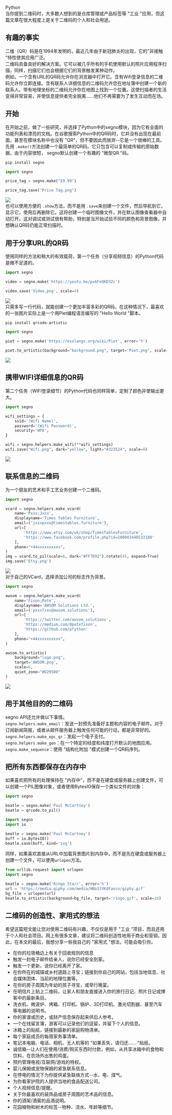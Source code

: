 Python<br />当你提到二维码时，大多数人想到的是仓库管理或产品标签等 "工业 "应用，但这篇文章在很大程度上是关于二维码的个人和社会用途。
<a name="gTVaI"></a>
## 有趣的事实
二维（QR）码是在1994年发明的，最近几年由于新冠肺炎的出现，它的"非接触 "特性使其应用广泛。<br />二维码具备良好的解决方案。它可以被几乎所有的手机使用默认的照片应用程序扫描，同样，扫描它们也会根据它们的背景触发某种动作。<br />例如，一个含有URL的QR码允许你在浏览器中打开它。含有Wifi登录信息的二维码允许你立即连接。含有联系人详细信息的二维码允许您在地址簿中创建一个新的联系人。带有地理坐标的二维码允许你在地图上找到一个位置。这使扫描者的生活变得非常容易，并使信息提供者完全脱离......他们不再需要为了发生互动而在场。
<a name="HnCeO"></a>
## 开始
在开始之前，做了一些研究，并选择了Python中的segno模块，因为它有全面的功能列表和漂亮的文档。在谷歌搜索Python中的QR码时，它并没有出现在最前面，甚至在模块名称中也没有 "QR"，但不要因此而放弃--它是一个很棒的工具。<br />先用 `.make()`方法创建一个最简单的QR码。它只包含可以复制或传输的原始数据，由于内容很短， segno默认创建一个有趣的 "微型QR "码。
```bash
pip install segno
```
```python
import segno

price_tag = segno.make("£9.99")

price_tag.save("Price Tag.png")
```
![](./img/1671497551117-6f405117-4298-4744-84f3-df8b3e01fbb6.png)<br />也可以使用方便的 `.show`方法，而不是用 `.save`来创建一个文件，然后导航到它，显示它，使用后再删除它。这将创建一个临时图像文件，并在默认图像查看器中自动打开。这对调试或测试很有帮助，特别是当开始试验不同的颜色和背景图像，并想确认QR码仍能正常扫描时。
<a name="LRop3"></a>
## 用于分享URL的QR码
使用同样的方法和稍大的有效载荷，第一个任务（分享视频信息）的Python代码是微不足道的。
```python
import segno

video = segno.make('https://youtu.be/px6FeOKD3Zc')

video.save('Video.png', scale=4)
```
![](./img/1671497551198-af8cb4ec-3d88-4c3e-9b1a-278d926b1d00.png)<br />只需多写一行代码，就能创建一个更加丰富多彩的QR码，在这种情况下，最喜欢的一张图片实际上是一个用Piet编程语言编写的 "Hello World "脚本。
```bash
pip install qrcode-artistic
```
```python
import segno

piet = segno.make('https://esolangs.org/wiki/Piet', error='h')

piet.to_artistic(background="background.png", target='Piet.png', scale=16)
```
![](./img/1671497551129-d3612de0-6f9c-448e-bad8-0e6976d1cf44.png)
<a name="a1Beg"></a>
## 携带WIFI详细信息的QR码
第二个任务（WIFI登录细节）的Python代码也同样简单，定制了颜色并使输出更大。
```python
import segno

wifi_settings = {
    ssid='(Wifi Name)',
    password='(Wifi Password)',
    security='WPA',
}

wifi = segno.helpers.make_wifi(**wifi_settings)
wifi.save("Wifi.png", dark="yellow", light="#323524", scale=8)
```
![](./img/1671497551232-d2ff4f07-ef72-4c29-89f8-9e8d597409ef.png)
<a name="TNz0q"></a>
## 联系信息的二维码
为一个朋友的艺术和手工艺业务创建一个二维码。
```python
import segno

vcard = segno.helpers.make_vcard(
    name='Pxxx;Jxxx',
    displayname='Times Tables Furniture',
    email=('jxxxpxxx@timestables.furniture'),
    url=[
        'https://www.etsy.com/uk/shop/TimesTablesFurniture',
        'https://www.facebook.com/profile.php?id=100083448533180'
    ],
    phone="+44xxxxxxxxxx",
)
img = vcard.to_pil(scale=6, dark="#FF7D92").rotate(45, expand=True)
img.save('Etsy.png')
```
![](./img/1671497551243-c1a736f4-adc2-4443-b8dc-668ca77405ef.png)<br />对于自己的VCard，选择添加公司的标志作为背景。
```python
import segno

awsom = segno.helpers.make_vcard(
    name='Fison;Pete',
    displayname='AWSOM Solutions Ltd.',
    email=('pxxxfxxx@awsom.solutions'),
    url=[
        'https://twitter.com/awsom_solutions',
        'https://medium.com/@petefison',
        'https://github.com/pfython'
    ],
    phone="+44xxxxxxxxxx",
)

awsom.to_artistic(
    background="logo.png",
    target='AWSOM.png',
    scale=6,
    quiet_zone="#D29500"
)
```
![](./img/1671497551446-50595d8b-168c-43fa-b60a-0c2810d17f6e.png)
<a name="wyHFH"></a>
## 用于其他目的的二维码
segno API还允许做以下事情。<br />`segno.helpers.make_email`：发送一封预先准备好主题和内容的电子邮件。对于订阅新闻简报，或者从邮件服务器上触发任何可能的行动，都是非常好的。<br />`segno.helpers.make_epc_qr`：发起一个电子支付。<br />`segno.helpers.make_geo`：在一个特定的经度和纬度打开默认的地图应用。<br />`segno.make_sequence`：使用 "结构化附加 "模式创建一个QR码序列。
<a name="SE4Rn"></a>
## 把所有东西都保存在内存中
如果喜欢把所有的处理保持在 "内存中"，而不是在硬盘或服务器上创建文件，可以创建一个PIL图像对象，或者使用BytesIO保存一个类似文件的对象：
```python
import segno

beatle = segno.make('Paul McCartney')
beatle = qrcode.to_pil()
```
```python
import segno
import io

beatle = segno.make('Paul McCartney')
buff = io.BytesIO()
beatle.save(buff, kind='svg')
```
同样，如果喜欢直接从URL中加载背景图片到内存中，而不是先在硬盘或服务器上创建一个文件，可以使用`urlopen`方法。
```python
from urllib.request import urlopen
import segno

beatle = segno.make('Ringo Starr', error='h')
url = 'https://media.giphy.com/media/HNo1tVKdFaoco/giphy.gif'
bg_file = urlopen(url)
beatle.to_artistic(background=bg_file, target='ringo.gif', scale=10)
```
<a name="SFQUW"></a>
## 二维码的创造性、家用式的想法
希望这篇短文能让您对使用二维码有兴趣，不仅仅是用于 "工业 "项目，而且还用于个人和社会项目。网上有很多文章，建议将二维码创造性地用于商业和营销，因此，在本文的最后，我想分享一些我自己的 "家用式 "想法，可能会吸引你。

- 在你的垃圾桶边上有关于回收规则的信息
- 触发一封电子邮件给亲人，说你已经安全到家。
- 触发一个更新，说你已经离开了家。
- 在你所在的城镇或乡村道路上寻宝；链接到你自己的网站，包括当地信息、社会媒体团体、当前的地理位置等。
- 在你的房子周围为年幼的孩子寻宝，或举行晚宴。
- 在明信片上贴上二维码，让家人和朋友直接进入你的旅行日记、照片日记或博客中的最新条目。
- 洗衣机、微波炉、烤箱、打印机、锅炉、3D打印机、激光切割器、甚至汽车等电器的说明书。
- 你的家谱或历史，或财产信息保存起来供后人参考。
- 一个在线留言簿，游客可以记录他们的逗留，并留下个人的信息。
- 冰箱上的贴纸，链接到最新的家庭购物清单。
- 每个家庭成员的每周家务事清单。
- 笔记本电脑、电话、相机、无人机等的 "如果丢失，请归还...... "贴纸。
- 诚信箱--让人们在使用/消费/购买东西时付款，例如，从共享冰箱中的食物和饮料，在农场外出售的鸡蛋。
- 预约管理电视/互联网/游戏的特权。
- 婴儿保姆或宠物保姆的紧急联系信息。
- 在停电的情况下为你提供紧急联络方式--水、电、煤气。
- 为你看家护院的人提供当地的食品配送公司。
- 个人视频信息/提醒。
- 关于你最喜欢的装饰品或房子周围的艺术品的信息。
- 你的酒架/酒窖的品酒说明。
- 花园植物和树木的标签--物种、浇水、年龄等细节。
